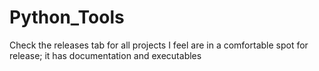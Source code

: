# Python_Tools
Check the releases tab for all projects I feel are in a comfortable spot for release; it has documentation and executables

